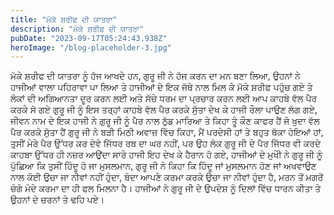 ```yaml
---
title: "ਮੱਕੇ ਸ਼ਰੀਫ ਦੀ ਯਾਤਰਾ"
description: "ਮੱਕੇ ਸ਼ਰੀਫ ਦੀ ਯਾਤਰਾ"
pubDate: "2023-09-17T05:24:43.938Z"
heroImage: "/blog-placeholder-3.jpg"
---
```


ਮੱਕੇ ਸ਼ਰੀਫ ਦੀ ਯਾਤਰਾ ਨੂੰ ਹੱਜ ਆਖਦੇ ਹਨ, ਗੁਰੂ ਜੀ ਨੇ ਹੱਜ ਕਰਨ ਦਾ ਮਨ ਬਣਾ ਲਿਆ, ਉਹਨਾਂ ਨੇ ਹਾਜੀਆਂ ਵਾਲਾ ਪਹਿਰਾਵਾ ਪਾ ਲਿਆ ਤੇ ਹਾਜੀਆਂ ਦੇ ਇਕ ਜੱਥੇ ਨਾਲ ਮਿਲ ਕੇ ਮੱਕੇ ਸ਼ਰੀਫ ਪਹੁੰਚ ਗਏ ਤੇ ਲੋਕਾਂ ਦੀ ਅਗਿਆਨਤਾ ਦੂਰ ਕਰਨ ਲਈ ਅਤੇ ਸੱਚੇ ਧਰਮ ਦਾ ਪ੍ਰਚਾਰ ਕਰਨ ਲਈ ਆਪ ਕਾਹਬੇ ਵੱਲ ਪੈਰ ਕਰਕੇ ਸੋ ਗਏ ਗੁਰੂ ਜੀ ਨੂੰ ਇਸ ਤਰ੍ਹਾਂ ਕਾਹਬੇ ਵੱਲ ਪੈਰ ਕਰਕੇ ਸੁੱਤਾ ਦੇਖ ਕੇ ਹਾਜੀ ਰੌਲਾ ਪਾਉਣ ਲੱਗ ਗਏ, ਜੀਵਨ ਨਾਮ ਦੇ ਇਕ ਹਾਜੀ ਨੇ ਗੁਰੂ ਜੀ ਨੂੰ ਪੈਰ ਨਾਲ ਠੁੱਡ ਮਾਰਿਆ ਤੇ ਕਿਹਾ ਤੂੰ ਕੌਣ ਕਾਫਰ ਹੈਂ ਜੋ ਖੁਦਾ ਵੱਲ ਪੈਰ ਕਰਕੇ ਸੁੱਤਾ ਹੈਂ
ਗੁਰੂ ਜੀ ਨੇ ਬੜੀ ਮਿਠੀ ਅਵਾਜ਼ ਵਿੱਚ ਕਿਹਾ, ਮੈਂ ਪਰਦੇਸੀ ਹਾਂ ਤੇ ਬਹੁਤ ਥੱਕਾ ਹੋਇਆਂ ਹਾਂ, ਤੁਸੀਂ ਮੇਰੇ ਪੈਰ ਉੱਧਰ ਕਰ ਦੇਵੋ ਜਿੱਧਰ ਰਬ ਦਾ ਘਰ ਨਹੀਂ, ਪਰ ਉਹ ਲੋਕ ਗੁਰੂ ਜੀ ਦੇ ਪੈਰ ਜਿੱਧਰ ਵੀ ਕਰਦੇ ਕਾਹਬਾ ਉੱਧਰ ਹੀ ਨਜ਼ਰ ਆਉਂਦਾ ਸਾਰੇ ਹਾਜੀ ਇਹ ਦੇਖ ਕੇ ਹੈਰਾਨ ਹੋ ਗਏ, ਹਾਜੀਆਂ ਦੇ ਮੁਖੀੇ ਨੇ ਗੁਰੂ ਜੀ ਨੂੰ ਪੁੱਛਿਆ ਕਿ ਤੁਸੀਂ ਹਿੰਦੂ ਹੋ ਜਾ ਮੁਸਲਮਾਨ, ਗੁਰੂ ਜੀ ਨੇ ਕਿਹਾ ਕਿ ਹਿੰਦੂ ਜਾਂ ਮੁਸਲਮਾਨ ਹੋਣ ਜਾਂ ਅਖਵਾਉਣ ਨਾਲ ਕੋਈ ਉਚਾ ਜਾ ਨੀਵਾਂ ਨਹੀਂ ਹੁੰਦਾ, ਬੰਦਾ ਆਪਣੇ ਕਰਮਾ ਕਰਕੇ ਉਚਾ ਜਾ ਨੀਵਾਂ ਹੁੰਦਾ ਹੈ, ਮਰਨ ਤੋਂ ਮਗਰੋਂ ਚੰਗੇ ਮੰਦੇ ਕਰਮਾ ਦਾ ਹੀ ਫਲ ਮਿਲਨਾ ਹੈ। 
ਹਾਜੀਆਂ ਨੇ ਗੁਰੂ ਜੀ ਦੇ ਉਪਦੇਸ਼ ਨੂੰ ਦਿਲਾਂ ਵਿੱਚ ਧਾਰਨ ਕੀਤਾ ਤੇ ਉਹਨਾਂ ਦੇ ਚਰਨਾਂ ਤੇ ਢਹਿ ਪਏ।

